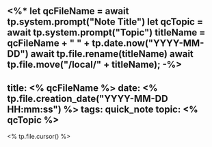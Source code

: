 <%*
let qcFileName = await tp.system.prompt("Note Title")
let qcTopic = await tp.system.prompt("Topic")
titleName = qcFileName + " " + tp.date.now("YYYY-MM-DD")
await tp.file.rename(titleName)
await tp.file.move("/local/" + titleName);
-%>
---
title: <% qcFileName %>
date: <% tp.file.creation_date("YYYY-MM-DD HH:mm:ss") %>
tags: quick_note
topic: <% qcTopic %>
---

<% tp.file.cursor() %>